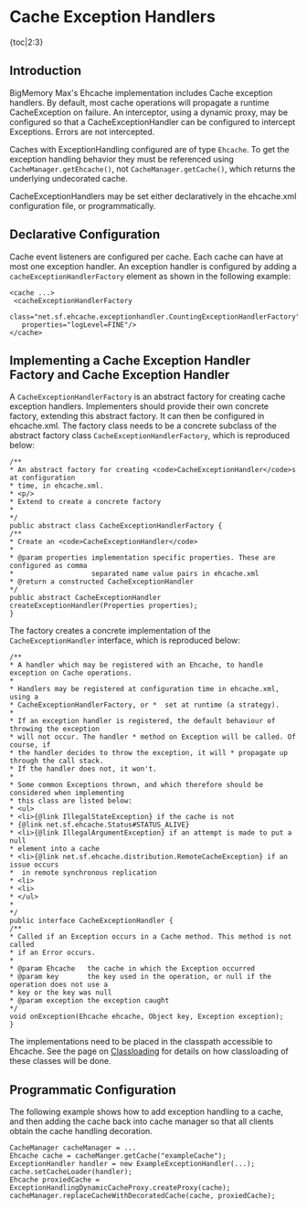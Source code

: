 ---
---
# Cache Exception Handlers


{toc|2:3}

## Introduction
BigMemory Max's Ehcache implementation includes Cache exception handlers. By default, most cache operations will propagate a runtime CacheException on failure. An interceptor,
using a dynamic proxy, may be configured so that a CacheExceptionHandler can be configured to
intercept Exceptions. Errors are not intercepted.

Caches with ExceptionHandling configured are of type `Ehcache`. To get the exception handling behavior they must
be referenced using `CacheManager.getEhcache()`, not `CacheManager.getCache()`, which returns the underlying undecorated cache.

CacheExceptionHandlers may be set either declaratively in the ehcache.xml configuration file, or programmatically.


## Declarative Configuration

Cache event listeners are configured per cache. Each cache can have
at most one exception handler.
An exception handler is configured by adding a `cacheExceptionHandlerFactory` element as shown in the following example:

    <cache ...>
     <cacheExceptionHandlerFactory
       class="net.sf.ehcache.exceptionhandler.CountingExceptionHandlerFactory"
       properties="logLevel=FINE"/>
    </cache>


## Implementing a Cache Exception Handler Factory and Cache Exception Handler

A `CacheExceptionHandlerFactory` is an abstract factory for creating
cache exception handlers. Implementers should provide their own concrete
factory, extending this abstract factory. It can then be configured in
ehcache.xml.
The factory class needs to be a concrete subclass of the abstract
factory class `CacheExceptionHandlerFactory`, which is reproduced below:

    /**
    * An abstract factory for creating <code>CacheExceptionHandler</code>s at configuration
    * time, in ehcache.xml.
    * <p/>
    * Extend to create a concrete factory
    *
    */
    public abstract class CacheExceptionHandlerFactory {
    /**
    * Create an <code>CacheExceptionHandler</code>
    *
    * @param properties implementation specific properties. These are configured as comma
    *                   separated name value pairs in ehcache.xml
    * @return a constructed CacheExceptionHandler
    */
    public abstract CacheExceptionHandler createExceptionHandler(Properties properties);
    }

The factory creates a concrete implementation of the `CacheExceptionHandler`
interface, which is reproduced below:

    /**
    * A handler which may be registered with an Ehcache, to handle exception on Cache operations.
    *
    * Handlers may be registered at configuration time in ehcache.xml, using a
    * CacheExceptionHandlerFactory, or *  set at runtime (a strategy).
    *
    * If an exception handler is registered, the default behaviour of throwing the exception
    * will not occur. The handler * method on Exception will be called. Of course, if
    * the handler decides to throw the exception, it will * propagate up through the call stack.
    * If the handler does not, it won't.
    *
    * Some common Exceptions thrown, and which therefore should be considered when implementing
    * this class are listed below:
    * <ul>
    * <li>{@link IllegalStateException} if the cache is not
    * {@link net.sf.ehcache.Status#STATUS_ALIVE}
    * <li>{@link IllegalArgumentException} if an attempt is made to put a null
    * element into a cache
    * <li>{@link net.sf.ehcache.distribution.RemoteCacheException} if an issue occurs
    *  in remote synchronous replication
    * <li>
    * <li>
    * </ul>
    *
    */
    public interface CacheExceptionHandler {
    /**
    * Called if an Exception occurs in a Cache method. This method is not called
    * if an Error occurs.
    *
    * @param Ehcache   the cache in which the Exception occurred
    * @param key       the key used in the operation, or null if the operation does not use a
    * key or the key was null
    * @param exception the exception caught
    */
    void onException(Ehcache ehcache, Object key, Exception exception);
    }

The implementations need to be placed in the classpath accessible to Ehcache.
See the page on [Classloading](/documentation/4.1/bigmemorymax/api/class-loading) for details on how classloading
of these classes will be done.

## Programmatic Configuration
The following example shows how to add exception handling to a cache, and then adding the
cache back into cache manager so that all clients obtain the cache handling decoration.

    CacheManager cacheManager = ...
    Ehcache cache = cacheManger.getCache("exampleCache");
    ExceptionHandler handler = new ExampleExceptionHandler(...);
    cache.setCacheLoader(handler);
    Ehcache proxiedCache = ExceptionHandlingDynamicCacheProxy.createProxy(cache);
    cacheManager.replaceCacheWithDecoratedCache(cache, proxiedCache);
